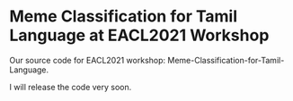 # Meme Classification for Tamil Language at EACL2021 Workshop

Our source code for EACL2021 workshop: Meme-Classification-for-Tamil-Language.

I will release the code very soon.
